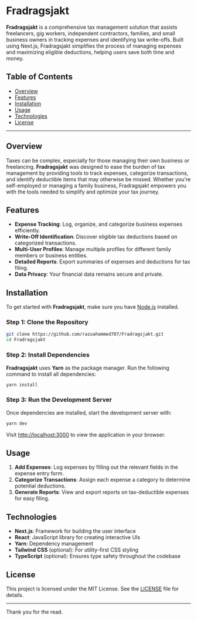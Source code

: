 # Fradragsjakt

**Fradragsjakt** is a comprehensive tax management solution that assists freelancers, gig workers, independent contractors, families, and small business owners in tracking expenses and identifying tax write-offs. Built using Next.js, Fradragsjakt simplifies the process of managing expenses and maximizing eligible deductions, helping users save both time and money.

## Table of Contents

- [Overview](#overview)
- [Features](#features)
- [Installation](#installation)
- [Usage](#usage)
- [Technologies](#technologies)
- [License](#license)

---

## Overview

Taxes can be complex, especially for those managing their own business or freelancing. **Fradragsjakt** was designed to ease the burden of tax management by providing tools to track expenses, categorize transactions, and identify deductible items that may otherwise be missed. Whether you're self-employed or managing a family business, Fradragsjakt empowers you with the tools needed to simplify and optimize your tax journey.

## Features

- **Expense Tracking**: Log, organize, and categorize business expenses efficiently.
- **Write-Off Identification**: Discover eligible tax deductions based on categorized transactions.
- **Multi-User Profiles**: Manage multiple profiles for different family members or business entities.
- **Detailed Reports**: Export summaries of expenses and deductions for tax filing.
- **Data Privacy**: Your financial data remains secure and private.

## Installation

To get started with **Fradragsjakt**, make sure you have [Node.js](https://nodejs.org/) installed.

### Step 1: Clone the Repository

```bash
git clone https://github.com/razuahammed707/Fradragsjakt.git
cd Fradragsjakt
```

### Step 2: Install Dependencies

**Fradragsjakt** uses **Yarn** as the package manager. Run the following command to install all dependencies:

```bash
yarn install
```

### Step 3: Run the Development Server

Once dependencies are installed, start the development server with:

```bash
yarn dev
```

Visit [http://localhost:3000](http://localhost:3000) to view the application in your browser.

## Usage

1. **Add Expenses**: Log expenses by filling out the relevant fields in the expense entry form.
2. **Categorize Transactions**: Assign each expense a category to determine potential deductions.
3. **Generate Reports**: View and export reports on tax-deductible expenses for easy filing.

## Technologies

- **Next.js**: Framework for building the user interface
- **React**: JavaScript library for creating interactive UIs
- **Yarn**: Dependency management
- **Tailwind CSS** (optional): For utility-first CSS styling
- **TypeScript** (optional): Ensures type safety throughout the codebase

## License

This project is licensed under the MIT License. See the [LICENSE](LICENSE) file for details.

---

Thank you for the read.
